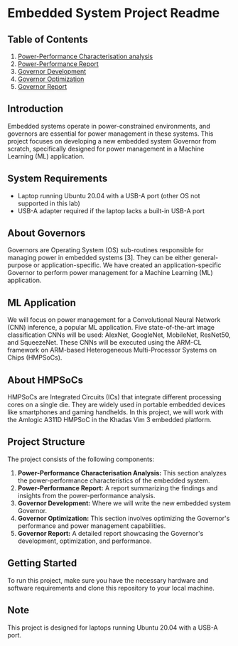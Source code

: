# Embedded System Project Readme

## Table of Contents
1. [Power-Performance Characterisation analysis](#power-performance-characterisation-analysis)
2. [Power-Performance Report](#power-performance-report)
3. [Governor Development](#governor-development)
4. [Governor Optimization](#governor-optimization)
5. [Governor Report](#governor-report)

## Introduction
Embedded systems operate in power-constrained environments, and governors are essential for power management in these systems. This project focuses on developing a new embedded system Governor from scratch, specifically designed for power management in a Machine Learning (ML) application.

## System Requirements
- Laptop running Ubuntu 20.04 with a USB-A port (other OS not supported in this lab)
- USB-A adapter required if the laptop lacks a built-in USB-A port

## About Governors
Governors are Operating System (OS) sub-routines responsible for managing power in embedded systems [3]. They can be either general-purpose or application-specific. We have created an application-specific Governor to perform power management for a Machine Learning (ML) application.

## ML Application
We will focus on power management for a Convolutional Neural Network (CNN) inference, a popular ML application. Five state-of-the-art image classification CNNs will be used: AlexNet, GoogleNet, MobileNet, ResNet50, and SqueezeNet. These CNNs will be executed using the ARM-CL framework on ARM-based Heterogeneous Multi-Processor Systems on Chips (HMPSoCs).

## About HMPSoCs
HMPSoCs are Integrated Circuits (ICs) that integrate different processing cores on a single die. They are widely used in portable embedded devices like smartphones and gaming handhelds. In this project, we will work with the Amlogic A311D HMPSoC in the Khadas Vim 3 embedded platform.

## Project Structure
The project consists of the following components:
1. **Power-Performance Characterisation Analysis:** This section analyzes the power-performance characteristics of the embedded system.
2. **Power-Performance Report:** A report summarizing the findings and insights from the power-performance analysis.
3. **Governor Development:** Where we will write the new embedded system Governor.
4. **Governor Optimization:** This section involves optimizing the Governor's performance and power management capabilities.
5. **Governor Report:** A detailed report showcasing the Governor's development, optimization, and performance.

## Getting Started
To run this project, make sure you have the necessary hardware and software requirements and clone this repository to your local machine.

## Note
This project is designed for laptops running Ubuntu 20.04 with a USB-A port. 
